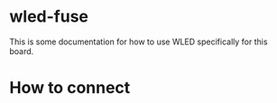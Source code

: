 # wled-fuse
This is some documentation for how to use WLED specifically for this board.


# How to connect


